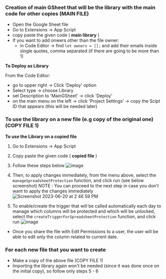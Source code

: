### Creation of main GSheet that will be the library with the main code for other copies (MAIN FILE)

- Open the Google Sheet file
- Go to Extensions -> App Script
- copy paste the given code ( **main library** )
- If you want to add onwers other than the file owner:
    - in Code Editor -> find `let owners = [];` and add their emails inside single quotes, comma separated (if there are going to be more than 1)

**To Deploy as Library**

From the Code Editor:
- go to upper right -> Click 'Deploy' option
- Select type -> choose Library
- set Description to 'MainGSheet' -> click 'Deploy'
- on the main menu on the left -> click 'Project Settings' -> copy the Scipt ID that appears (this will be needed later)

### To use the library on a new file (e.g copy of the original one) (COPY FILE 1)

**To use the Library on a copied file**
1. Go to Extensions -> App Script
2. Copy paste the given code ( **copied file** )
4. Follow these steps below
![image](https://github.com/Suite5/Gsheet---Timesheets/assets/59557373/f3d621db-3794-4a3d-a818-45c00483a104)

5. Then, to apply changes immediately, from the menu above, select the `manageSpreadsheetProtection` function, and click run (see below screenshot)
NOTE : You can proceed to the next step in case you don't want to apply the changes immediately
![Screenshot 2023-06-20 at 2 46 59 PM](https://github.com/Suite5/Gsheet---Timesheets/assets/59557373/df82832c-4cae-43df-857d-d714abcefe86)

6. To enable/create the trigger that will be called automatically each day to manage which columns will be protected and which will be unlocked, select the `createTriggerForSpreadsheetProtection` function, and click run
![image](https://github.com/Suite5/Gsheet---Timesheets/assets/59557373/9993a46c-fae9-4cf5-aab8-9044cc372706)

- Once you share the file with Edit Permissions to a user, the user will be able to edit only the column related to current date.

### For each new file that you want to create

- Make a copy of the above file (COPY FILE 1)
- Importing the library again won't be needed (since it was done once on the initial copy), so follow only steps 5 - 6
